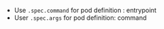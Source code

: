 - Use `.spec.command` for pod definition : entrypoint
- User `.spec.args` for pod definition: command